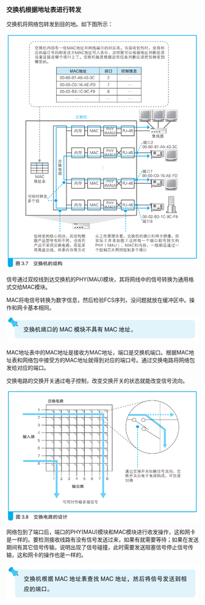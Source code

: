 ### 交换机根据地址表进行转发

交换机将网络包转发到目的地。如下图所示：

![交换机](img/image10.png)

信号通过双绞线到达交换机的PHY(MAU)模块，其将网线中的信号转换为通用格式交给MAC模块。

MAC将电信号转换为数字信息，然后检验FCS序列，没问题就放在缓冲区中。操作和网卡基本相同。

![tip](img/image11.png)

MAC地址表中的MAC地址是接收方MAC地址，端口是交换机端口。根据MAC地址表和网络包中接受方的MAC地址就得到对应的端口号。通过交换电路将网络包发给对应的端口。

交换电路的交换开关通过电子控制，改变交换开关的状态就能改变信号流向。

![交换电路](img/image12.png)

网络包到了端口后，端口的PHY(MAU)模块和MAC模块进行收发操作，这和网卡是一样的。要检测接收线路有没有信号发送过来，如果有就需要等待；如果在发送期间有其它信号传输，说明出现了信号碰撞，此时需要发送阻塞信号停止信号传输，这和网卡的操作也是一样的。

![tip](img/image13.png)